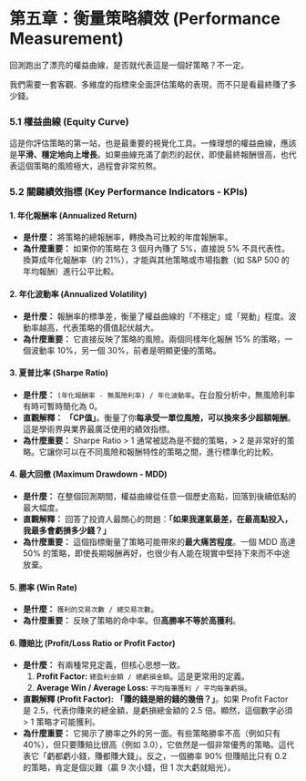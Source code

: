 # 第五章：衡量策略績效 (Performance Measurement)

回測跑出了漂亮的權益曲線，是否就代表這是一個好策略？不一定。

我們需要一套客觀、多維度的指標來全面評估策略的表現，而不只是看最終賺了多少錢。

### 5.1 權益曲線 (Equity Curve)

這是你評估策略的第一站，也是最重要的視覺化工具。一條理想的權益曲線，應該是**平滑、穩定地向上增長**。如果曲線充滿了劇烈的起伏，即使最終報酬很高，也代表這個策略的風險極大，過程會非常煎熬。

### 5.2 關鍵績效指標 (Key Performance Indicators - KPIs)

#### 1. 年化報酬率 (Annualized Return)
- **是什麼：** 將策略的總報酬率，轉換為可比較的年度報酬率。
- **為什麼重要：** 如果你的策略在 3 個月內賺了 5%，直接說 5% 不具代表性。換算成年化報酬率（約 21%），才能與其他策略或市場指數（如 S&P 500 的年均報酬）進行公平比較。

#### 2. 年化波動率 (Annualized Volatility)
- **是什麼：** 報酬率的標準差，衡量了權益曲線的「不穩定」或「晃動」程度。波動率越高，代表策略的價值起伏越大。
- **為什麼重要：** 它直接反映了策略的風險。兩個同樣年化報酬 15% 的策略，一個波動率 10%，另一個 30%，前者是明顯更優的策略。

#### 3. 夏普比率 (Sharpe Ratio)
- **是什麼：** `(年化報酬率 - 無風險利率) / 年化波動率`。在台股分析中，無風險利率有時可暫時簡化為 0。
- **直觀解釋：** **「CP值」**。衡量了你**每承受一單位風險，可以換來多少超額報酬**。這是學術界與業界最廣泛使用的績效指標。
- **為什麼重要：** Sharpe Ratio > 1 通常被認為是不錯的策略，> 2 是非常好的策略。它讓你可以在不同風險和報酬特性的策略之間，進行標準化的比較。

#### 4. 最大回撤 (Maximum Drawdown - MDD)
- **是什麼：** 在整個回測期間，權益曲線從任意一個歷史高點，回落到後續低點的最大幅度。
- **直觀解釋：** 回答了投資人最關心的問題：**「如果我運氣最差，在最高點投入，我最多會虧損多少錢？」**
- **為什麼重要：** 這個指標衡量了策略可能帶來的**最大痛苦程度**。一個 MDD 高達 50% 的策略，即使長期報酬再好，也很少有人能在現實中堅持下來而不中途放棄。

#### 5. 勝率 (Win Rate)
- **是什麼：** `獲利的交易次數 / 總交易次數`。
- **為什麼重要：** 反映了策略的命中率。但**高勝率不等於高獲利**。

#### 6. 賺賠比 (Profit/Loss Ratio or Profit Factor)
- **是什麼：** 有兩種常見定義，但核心思想一致。
    1.  **Profit Factor:** `總盈利金額 / 總虧損金額`。這是更常用的定義。
    2.  **Average Win / Average Loss:** `平均每筆獲利 / 平均每筆虧損`。
- **直觀解釋 (Profit Factor):** **「賺的錢是賠的錢的幾倍？」**。如果 Profit Factor 是 2.5，代表你賺來的總金額，是虧損總金額的 2.5 倍。顯然，這個數字必須 > 1 策略才可能獲利。
- **為什麼重要：** 它揭示了勝率之外的另一面。有些策略勝率不高（例如只有 40%），但只要賺賠比很高（例如 3.0），它依然是一個非常優秀的策略。這代表它「虧都虧小錢，賺都賺大錢」。反之，一個勝率 90% 但賺賠比只有 0.2 的策略，肯定是個災難（贏 9 次小錢，但 1 次大虧就賠光）。 